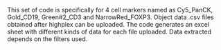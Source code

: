 This set of code is specifically for 4 cell markers named as Cy5_PanCK, Gold_CD19, Green#2_CD3 and NarrowRed_FOXP3. Object data .csv files obtained after highplex can be uploaded. The code generates an excel sheet with different kinds of data for each file uploaded. Data extracted depends on the filters used. 
